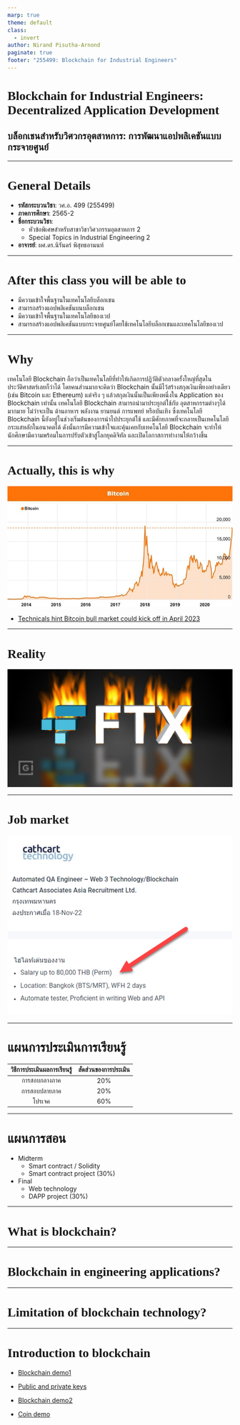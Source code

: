 ```yaml
---
marp: true
theme: default
class:
  - invert
author: Nirand Pisutha-Arnond
paginate: true
footer: "255499: Blockchain for Industrial Engineers"
---
```


<style>
    :root {
    font-family: Prompt Regular;
}
h1 {
  font-family: Prompt
}
</style>

# Blockchain for Industrial Engineers: Decentralized Application Development

## บล็อกเชนสำหรับวิศวกรอุตสาหการ: การพัฒนาแอปพลิเคชันแบบกระจายศูนย์

---

# General Details

- **รหัสกระบวนวิชา**: วศ.อ. 499 (255499)
- **ภาคการศึกษา**: 2565-2
- **ชื่อกระบวนวิชา**:
  - หัวข้อพิเศษสำหรับสาขาวิชาวิศวกรรมอุตสาหการ 2
  - Special Topics in Industrial Engineering 2
- **อาจารย์**: ผศ.ดร.นิรันดร์ พิสุทธอานนท์

---

# After this class you will be able to

- มีความเข้าใจพื้นฐานในเทคโนโลยีบล็อกเชน
- สามารถสร้างแอปพลิเคชันบนบล็อกเชน
- มีความเข้าใจพื้นฐานในเทคโนโลยีของเวป
- สามารถสร้างแอปพลิเคชันแบบกระจายศูนย์โดยใช้เทคโนโลยีบล็อกเชนและเทคโนโลยีของเวป

---

# Why

เทคโนโลยี Blockchain ถือว่าเป็นเทคโนโลยีที่ทำให้เกิดการปฏิวัติตัวกลางครั้งใหญ่ที่สุดในประวัติศาสตร์เลยก็ว่าได้ โดยคนส่วนมากจะคิดว่า Blockchain นั้นมีไว้สร้างสกุลเงินเพียงอย่างเดียว (เช่น Bitcoin และ Ethereum) แต่จริง ๆ แล้วสกุลเงินนั้นเป็นเพียงหนึ่งใน Application ของ Blockchain เท่านั้น เทคโนโลยี Blockchain สามารถนำมาประยุกต์ใช้กับ อุตสาหกรรมต่างๆได้มากมาย ไม่ว่าจะเป็น ด้านอาหาร พลังงาน ยานยนต์ การแพทย์ หรือบันเทิง ซึ่งเทคโนโลยี Blockchain นี้ยังอยู่ในช่วงเริ่มต้นของการนำไปประยุกต์ใช้ และมีศักยภาพที่จะกลายเป็นเทคโนโลยีกระแสหลักในอนาคตได้ ดังนั้นการมีความเข้าใจและคุ้นเคยกับเทคโนโลยี Blockchain จะทำให้นักศึกษามีความพร้อมในการปรับตัวเข้าสู่โลกยุคดิจิทัล และเปิดโอกาสการทำงานให้กว้างขึ้น

---

# Actually, this is why

![bg contain  right:50%](./img/btc_bull.jpg)

- [Technicals hint Bitcoin bull market could kick off in April 2023
  ](https://finbold.com/technicals-hint-bitcoin-bull-market-could-kick-off-in-april-2023/)

---

# Reality

![bg contain right:70%](./img/ftx.jpg)

---

# Job market

![bg contain right:50%](./img/salary.png)

---

# แผนการประเมินการเรียนรู้

| วิธีการประเมินผลการเรียนรู้ | สัดส่วนของการประเมิน |
| :-------------------------: | :------------------: |
|        การสอบกลางภาค        |         20%          |
|        การสอบปลายภาค        |         20%          |
|           โปรเจค            |         60%          |

---

# แผนการสอน

- Midterm
  - Smart contract / Solidity
  - Smart contract project (30%)
- Final
  - Web technology
  - DAPP project (30%)

---

# What is blockchain?

---

# Blockchain in engineering applications?

---

# Limitation of blockchain technology?

---

# Introduction to blockchain

- [Blockchain demo1](https://andersbrownworth.com/blockchain/)
- [Public and private keys](https://andersbrownworth.com/blockchain/public-private-keys/)

- [Blockchain demo2](https://blockchaindemo.io/)
- [Coin demo](https://coindemo.io/)
